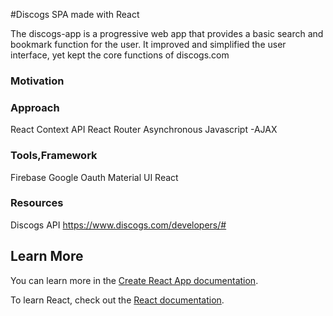 #Discogs SPA made with React

The discogs-app is a progressive web app that provides a basic search and bookmark function for the user. It improved and simplified the user interface, yet kept the core functions of discogs.com

### Motivation



### Approach

React Context API 
React Router
Asynchronous Javascript -AJAX


### Tools,Framework

Firebase 
Google Oauth
Material UI
React


### Resources

Discogs API 
https://www.discogs.com/developers/#



## Learn More

You can learn more in the [Create React App documentation](https://facebook.github.io/create-react-app/docs/getting-started).

To learn React, check out the [React documentation](https://reactjs.org/).
